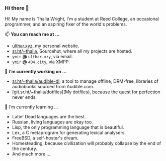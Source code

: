 ### Hi there 👋

<!--
**halcyonseeker/halcyonseeker** is a ✨ _special_ ✨ repository because its `README.md` (this file) appears on your GitHub profile.

Here are some ideas to get you started:

- 🔭 I’m currently working on ...
- 🌱 I’m currently learning ...
- 👯 I’m looking to collaborate on ...
- 🤔 I’m looking for help with ...
- 💬 Ask me about ...
- 📫 How to reach me: ...
- 😄 Pronouns: ...
- ⚡ Fun fact: ...
-->

Hi! My name is Thalia Wright, I'm a student at Reed College, an occasional programmer, and an aspiring fixer of the world's problems.

📫 **You can reach me at ...**
- [ulthar.xyz](ulthar.xyz), my personal website.
- [sr.ht/~thalia](https://sr.ht/~thalia), Sourcehut, where all my projects are hosted.
- `ymir` **@** `ulthar.xzy`, via email.
- `ymir` **@** `404.city`, via XMPP.


🔭 **I’m currently working on ...**
- [sr.ht/~thalia/audible-dl](audible-dl), a tool to manage offline, DRM-free, libraries of audiobooks sourced from Audible.com.
- [git.sr.ht/~thalia/dotfiles](My dotfiles), because the quest for perfection never ends.

🌱 I’m currently learning ...
- Latin! Dead languages are the best.
- Russian, living languages are okay too.
- Lisp, the only programming language that is beautiful.
- Lex, a C metaprogram for generating lexical analysers.
- FreeBSD, a self-hoster's dream.
- Homesteading, because civilization will probably collapse by the end of the century.
- And much more ...
